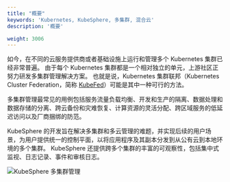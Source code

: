 ```yaml
---
title: "概要"
keywords: 'Kubernetes, KubeSphere, 多集群, 混合云'
description: '概要'

weight: 3006
---
```


如今，在不同的云服务提供商或者基础设施上运行和管理多个 Kubernetes 集群已经非常普遍。 由于每个 Kubernetes 集群都是一个相对独立的单元，上游社区正努力研发多集群管理解决方案。 也就是说，Kubernetes 集群联邦（Kubernetes Cluster Federation，简称 [KubeFed](https://github.com/kubernetes-sigs/kubefed)）可能是其中一种可行的方法。

多集群管理最常见的用例包括服务流量负载均衡、开发和生产的隔离、数据处理和数据存储的分离、跨云备份和灾难恢复、计算资源的灵活分配、跨区域服务的低延迟访问以及厂商捆绑的防范。

KubeSphere 的开发旨在解决多集群和多云管理的难题，并实现后续的用户场景，为用户提供统一的控制平面，以将应用程序及其副本分发到从公有云到本地环境的多个集群。 KubeSphere 还提供跨多个集群的丰富的可观察性，包括集中式监视、日志记录、事件和审核日志。

![KubeSphere 多集群管理](/images/docs/multi-cluster-overview.jpg)
